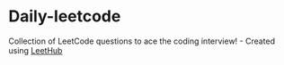 # Daily-leetcode
Collection of LeetCode questions to ace the coding interview! - Created using [LeetHub](https://github.com/QasimWani/LeetHub)
